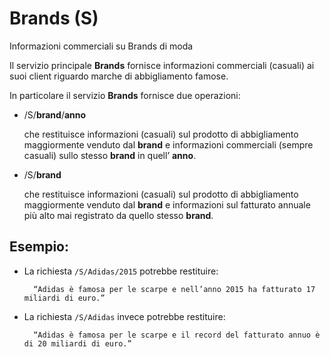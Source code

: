 # Brands (S)

Informazioni commerciali su Brands di moda

Il servizio principale **Brands** fornisce informazioni commerciali (casuali) ai suoi client riguardo marche di abbigliamento famose. 

In particolare il servizio **Brands** fornisce due operazioni:
    
*   /S/**brand**/**anno** 
    
    che restituisce informazioni (casuali) sul prodotto di abbigliamento maggiormente venduto dal **brand** e informazioni commerciali (sempre casuali) sullo stesso **brand** in quell’ **anno**.

*   /S/**brand** 
    
    che restituisce informazioni (casuali) sul prodotto di abbigliamento maggiormente venduto dal **brand** e informazioni sul fatturato annuale più alto mai registrato da quello stesso **brand**.

## Esempio:

* La richiesta `/S/Adidas/2015` potrebbe restituire: 

        “Adidas è famosa per le scarpe e nell’anno 2015 ha fatturato 17 miliardi di euro.”

* La richiesta `/S/Adidas` invece potrebbe restituire: 

        “Adidas è famosa per le scarpe e il record del fatturato annuo è di 20 miliardi di euro.”
